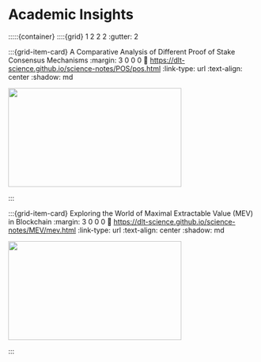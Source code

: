 # Academic Insights

:::::{container}
::::{grid} 1 2 2 2
:gutter: 2

:::{grid-item-card} A Comparative Analysis of Different Proof of Stake Consensus Mechanisms
:margin: 3 0 0 0
:link: https://dlt-science.github.io/science-notes/POS/pos.html
:link-type: url
:text-align: center
:shadow: md

<img src= "https://learn.g2.com/hs-fs/hubfs/G2CM_FI664_Learn_Article_Images_%5BProof_of_Stake%5D_V1b.png?width=690&name=G2CM_FI664_Learn_Article_Images_%5BProof_of_Stake%5D_V1b.png"  width="350px" height="200px">


:::

:::{grid-item-card} Exploring the World of Maximal Extractable Value (MEV) in Blockchain
:margin: 3 0 0 0
:link: https://dlt-science.github.io/science-notes/MEV/mev.html
:link-type: url
:text-align: center
:shadow: md

<img src= "https://image.blockchain.news/features/5E7EEE96171C7F3B2D758BF59CC91E65799E1193BAAA9E20CAB641488A892067.jpg"  width="350px" height="200px">


:::
